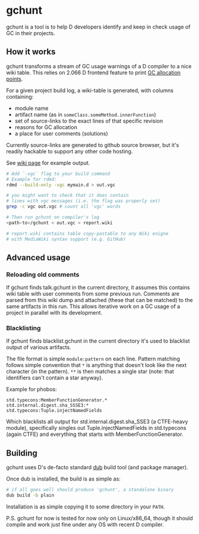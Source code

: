 gchunt
======

gchunt is a tool is to help D developers identify and keep in check usage of GC in their projects.

## How it works

gchunt transforms a stream of GC usage warnings of a D compiler to a nice wiki table. This relies on 2.066 D frontend feature to print [GC allocation points](http://dlang.org/changelog.html#vgc-switch).

For a given project build log, a wiki-table is generated, with columns containing:

- module name
- artifact name (as in `someClass.someMethod.innerFunction`)
- set of source-links to the exact lines of that specific revision
- reasons for GC allocation
- a place for user comments (solutions)

Currently source-links are generated to github source browser, but it's readily hackable to support any other code hosting.

See [wiki page](https://github.com/DmitryOlshansky/gchunt/wiki) for example output.

```sh
# Add `-vgc` flag to your build command
# Example for rdmd:
rdmd --build-only -vgc mymain.d > out.vgc

# you might want to check that it does contain 
# lines with vgc messages (i.e. the flag was properly set)
grep -c vgc out.vgc # count all 'vgc' words

# Then run gchunt on compiler's log
<path-to>/gchunt < out.vgc > report.wiki

# report.wiki contains table copy-pastable to any Wiki enigne
# with MediaWiki syntax support (e.g. GitHub)
```

## Advanced usage

### Reloading old comments

If gchunt finds talk.gchunt in the current directory, it assumes this contains wiki table with user comments from some previous run. Comments are parsed from this wiki dump and attached (these that can be matched) to the same artifacts in this run. This allows iterative work on a GC usage of a project in parallel with its development.

### Blacklisting

If gchunt finds blacklist.gchunt in the current directory it's used to blacklist output of various artifacts.

The file format is simple `module:pattern` on each line.
Pattern matching follows simple convention that `*` is anything that doesn't look like the next character (in the pattern). `**` is then matches a single star (note: that identifiers can't contain a star anyway).

Example for phobos:
```
std.typecons:MemberFunctionGenerator.*
std.internal.digest.sha_SSSE3:*
std.typecons:Tuple.injectNamedFields
```
Which blacklists all output for std.internal.digest.sha_SSE3 (a CTFE-heavy module), specifically singles out Tuple.injectNamedFields in std.typecons (again CTFE) and everything that starts with MemberFunctionGenerator.

## Building

gchunt uses D's de-facto standard [dub](http://code.dlang.org/about) build tool (and package manager).

Once dub is installed, the build is as simple as:
```sh
# if all goes well should produce 'gchunt', a standalone binary
dub build -b plain
```

Installation is as simple copying it to some directory in your `PATH`.

P.S. gchunt for now is tested for now only on Linux/x86_64, though it should  compile and work just fine under any OS with recent D compiler.
